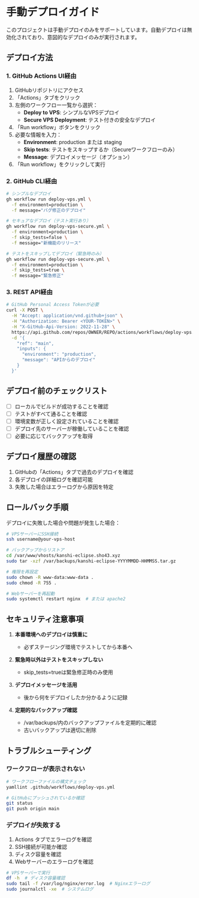 # 手動デプロイガイド

このプロジェクトは手動デプロイのみをサポートしています。自動デプロイは無効化されており、意図的なデプロイのみが実行されます。

## デプロイ方法

### 1. GitHub Actions UI経由

1. GitHubリポジトリにアクセス
2. 「Actions」タブをクリック
3. 左側のワークフロー一覧から選択：
   - **Deploy to VPS**: シンプルなVPSデプロイ
   - **Secure VPS Deployment**: テスト付きの安全なデプロイ
4. 「Run workflow」ボタンをクリック
5. 必要な情報を入力：
   - **Environment**: production または staging
   - **Skip tests**: テストをスキップするか（Secureワークフローのみ）
   - **Message**: デプロイメッセージ（オプション）
6. 「Run workflow」をクリックして実行

### 2. GitHub CLI経由

```bash
# シンプルなデプロイ
gh workflow run deploy-vps.yml \
  -f environment=production \
  -f message="バグ修正のデプロイ"

# セキュアなデプロイ（テスト実行あり）
gh workflow run deploy-vps-secure.yml \
  -f environment=production \
  -f skip_tests=false \
  -f message="新機能のリリース"

# テストをスキップしてデプロイ（緊急時のみ）
gh workflow run deploy-vps-secure.yml \
  -f environment=production \
  -f skip_tests=true \
  -f message="緊急修正"
```

### 3. REST API経由

```bash
# GitHub Personal Access Tokenが必要
curl -X POST \
  -H "Accept: application/vnd.github+json" \
  -H "Authorization: Bearer <YOUR-TOKEN>" \
  -H "X-GitHub-Api-Version: 2022-11-28" \
  https://api.github.com/repos/OWNER/REPO/actions/workflows/deploy-vps.yml/dispatches \
  -d '{
    "ref": "main",
    "inputs": {
      "environment": "production",
      "message": "APIからのデプロイ"
    }
  }'
```

## デプロイ前のチェックリスト

- [ ] ローカルでビルドが成功することを確認
- [ ] テストがすべて通ることを確認
- [ ] 環境変数が正しく設定されていることを確認
- [ ] デプロイ先のサーバーが稼働していることを確認
- [ ] 必要に応じてバックアップを取得

## デプロイ履歴の確認

1. GitHubの「Actions」タブで過去のデプロイを確認
2. 各デプロイの詳細ログを確認可能
3. 失敗した場合はエラーログから原因を特定

## ロールバック手順

デプロイに失敗した場合や問題が発生した場合：

```bash
# VPSサーバーにSSH接続
ssh username@your-vps-host

# バックアップからリストア
cd /var/www/vhosts/kanshi-eclipse.sho43.xyz
sudo tar -xzf /var/backups/kanshi-eclipse-YYYYMMDD-HHMMSS.tar.gz

# 権限を再設定
sudo chown -R www-data:www-data .
sudo chmod -R 755 .

# Webサーバーを再起動
sudo systemctl restart nginx  # または apache2
```

## セキュリティ注意事項

1. **本番環境へのデプロイは慎重に**
   - 必ずステージング環境でテストしてから本番へ
   
2. **緊急時以外はテストをスキップしない**
   - skip_tests=trueは緊急修正時のみ使用
   
3. **デプロイメッセージを活用**
   - 後から何をデプロイしたか分かるように記録

4. **定期的なバックアップ確認**
   - /var/backups/内のバックアップファイルを定期的に確認
   - 古いバックアップは適切に削除

## トラブルシューティング

### ワークフローが表示されない

```bash
# ワークフローファイルの構文チェック
yamllint .github/workflows/deploy-vps.yml

# GitHubにプッシュされているか確認
git status
git push origin main
```

### デプロイが失敗する

1. Actions タブでエラーログを確認
2. SSH接続が可能か確認
3. ディスク容量を確認
4. Webサーバーのエラーログを確認

```bash
# VPSサーバーで実行
df -h  # ディスク容量確認
sudo tail -f /var/log/nginx/error.log  # Nginxエラーログ
sudo journalctl -xe  # システムログ
```